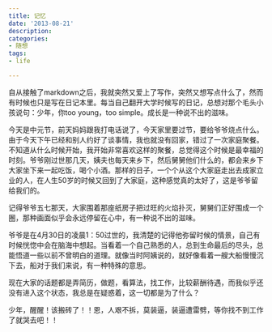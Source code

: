 ```yaml
---
title: 记忆
date: '2013-08-21'
description:
categories:
- 随想
tags:
- life

---
```


自从接触了markdown之后，我就突然又爱上了写作，突然又想写点什么了，然而有时候也只是写在日记本里。每当自己翻开大学时候写的日记，总想对那个毛头小孩说句：少年，你too young，too simple。成长是一种说不出的滋味。  

今天是中元节，前天妈妈跟我打电话说了，今天家里要过节，要给爷爷烧点什么。由于今天下午已经和别人约好了谈事情，我也就没有回家，错过了一次家庭聚餐。不知道从什么时候开始，我开始非常喜欢这样的聚餐，总觉得这个时候是最幸福的时刻。爷爷刚过世那几天，姨夫也每天来乡下，然后舅舅他们什么的，都会来乡下大家坐下来一起吃饭，喝个小酒。那样的日子，一个个从这个大家庭走出去成家立业的人，在人生50岁的时候又回到了大家庭，这种感觉真的太好了，这是爷爷留给我们的。  

记得爷爷五七那天，大家围着那座纸房子把过旺的火焰扑灭，舅舅们正好围成一个圈，那种画面似乎会永远停留在心中，有一种说不出的滋味。  

爷爷是在4月30日的凌晨1：50过世的，我清楚的记得他弥留时候的情景，自己有时候恍惚中会在脑海中想起。当看着一个自己熟悉的人，总到生命最后的尽头，总能悟道一些以前不曾明白的道理。就像当时阿姨说的，就好像看着一艘大船慢慢沉下去，船对于我们来说，有一种特殊的意思。

现在大家的话题都是弄简历，做题，看算法，找工作，比较薪酬待遇，而我似乎还没有进入这个状态，我总是在疑惑着，这一切都是为了什么？

少年，醒醒！该搬砖了！！恩，人艰不拆，莫装逼，装逼遭雷劈，等你找不到工作了就哭去吧！！  

